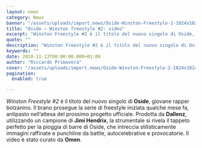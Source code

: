 ```yaml
---
layout: news
category: News
banner: "/assets/uploads/import.news/Oside-Winston-Freestyle-2-1024x1024.jpg"
title: "Oside – Winston freestyle #2: video"
excerpt: "Winston Freestyle #2 è il titolo del nuovo singolo di Oside, giovane rapper bolzanino. Il brano prosegue la serie di freestyle iniziata qualche mese fa, antipasto nell’attesa del prossimo progetto ufficiale. Prodotta da Dallenz, utilizzando un campione di Jimi Hendrix, la strumentale si rivela il tappeto perfetto per la pioggia di barre di Oside, che [&hellip"
quote: ""
description: "Winston Freestyle #2 è il titolo del nuovo singolo di Oside, giovane rapper bolzanino. Il brano prosegue la serie di freestyle iniziata qualche mese fa, antipasto nell’attesa del prossimo progetto ufficiale. Prodotta da Dallenz, utilizzando un campione di Jimi Hendrix, la strumentale si rivela il tappeto perfetto per la pioggia di barre di Oside, che [&hellip"
keywords: ""
date: 2018-11-13T00:00:00.000+01:00
author: "Riccardo Primavera"
cover: "/assets/uploads/import.news/Oside-Winston-Freestyle-2-1024x1024.jpg"
pagination:
  enabled: true

---
```


_Winston Freestyle #2_ è il titolo del nuovo singolo di **Oside**, giovane rapper bolzanino. Il brano prosegue la serie di freestyle iniziata qualche mese fa, antipasto nell’attesa del prossimo progetto ufficiale. Prodotta da **Dallenz**, utilizzando un campione di **Jimi Hendrix**, la strumentale si rivela il tappeto perfetto per la pioggia di barre di Oside, che intreccia stilisticamente immagini raffinate e punchline da battle, autocelebrative e provocatorie. Il video è stato curato da **Omen**.